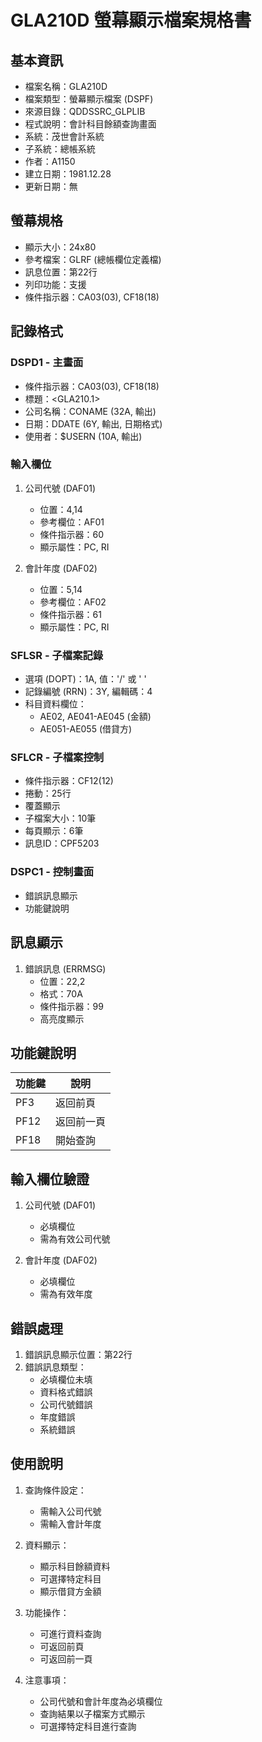 # GLA210D 螢幕顯示檔案規格書

## 基本資訊
- 檔案名稱：GLA210D
- 檔案類型：螢幕顯示檔案 (DSPF)
- 來源目錄：QDDSSRC_GLPLIB
- 程式說明：會計科目餘額查詢畫面
- 系統：茂世會計系統
- 子系統：總帳系統
- 作者：A1150
- 建立日期：1981.12.28
- 更新日期：無

## 螢幕規格
- 顯示大小：24x80
- 參考檔案：GLRF (總帳欄位定義檔)
- 訊息位置：第22行
- 列印功能：支援
- 條件指示器：CA03(03), CF18(18)

## 記錄格式
### DSPD1 - 主畫面
- 條件指示器：CA03(03), CF18(18)
- 標題：<GLA210.1>
- 公司名稱：CONAME (32A, 輸出)
- 日期：DDATE (6Y, 輸出, 日期格式)
- 使用者：$USERN (10A, 輸出)

### 輸入欄位
1. 公司代號 (DAF01)
   - 位置：4,14
   - 參考欄位：AF01
   - 條件指示器：60
   - 顯示屬性：PC, RI

2. 會計年度 (DAF02)
   - 位置：5,14
   - 參考欄位：AF02
   - 條件指示器：61
   - 顯示屬性：PC, RI

### SFLSR - 子檔案記錄
- 選項 (DOPT)：1A, 值：'/' 或 ' '
- 記錄編號 (RRN)：3Y, 編輯碼：4
- 科目資料欄位：
  - AE02, AE041-AE045 (金額)
  - AE051-AE055 (借貸方)

### SFLCR - 子檔案控制
- 條件指示器：CF12(12)
- 捲動：25行
- 覆蓋顯示
- 子檔案大小：10筆
- 每頁顯示：6筆
- 訊息ID：CPF5203

### DSPC1 - 控制畫面
- 錯誤訊息顯示
- 功能鍵說明

## 訊息顯示
1. 錯誤訊息 (ERRMSG)
   - 位置：22,2
   - 格式：70A
   - 條件指示器：99
   - 高亮度顯示

## 功能鍵說明
| 功能鍵 | 說明 |
|-------|------|
| PF3 | 返回前頁 |
| PF12 | 返回前一頁 |
| PF18 | 開始查詢 |

## 輸入欄位驗證
1. 公司代號 (DAF01)
   - 必填欄位
   - 需為有效公司代號

2. 會計年度 (DAF02)
   - 必填欄位
   - 需為有效年度

## 錯誤處理
1. 錯誤訊息顯示位置：第22行
2. 錯誤訊息類型：
   - 必填欄位未填
   - 資料格式錯誤
   - 公司代號錯誤
   - 年度錯誤
   - 系統錯誤

## 使用說明
1. 查詢條件設定：
   - 需輸入公司代號
   - 需輸入會計年度

2. 資料顯示：
   - 顯示科目餘額資料
   - 可選擇特定科目
   - 顯示借貸方金額

3. 功能操作：
   - 可進行資料查詢
   - 可返回前頁
   - 可返回前一頁

4. 注意事項：
   - 公司代號和會計年度為必填欄位
   - 查詢結果以子檔案方式顯示
   - 可選擇特定科目進行查詢 